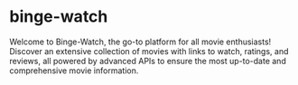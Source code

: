 # binge-watch
Welcome to Binge-Watch, the go-to platform for all movie enthusiasts! Discover an extensive collection of movies with links to watch, ratings, and reviews, all powered by advanced APIs to ensure the most up-to-date and comprehensive movie information.
